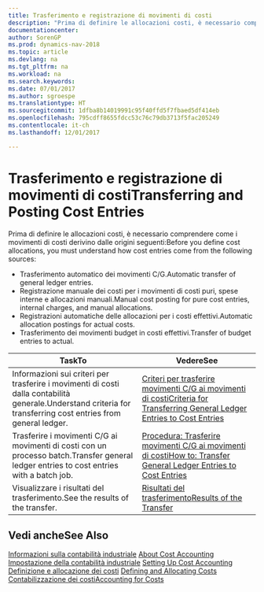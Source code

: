 ```yaml
---
title: Trasferimento e registrazione di movimenti di costi
description: "Prima di definire le allocazioni costi, è necessario comprendere da dove derivano i movimenti di costo."
documentationcenter: 
author: SorenGP
ms.prod: dynamics-nav-2018
ms.topic: article
ms.devlang: na
ms.tgt_pltfrm: na
ms.workload: na
ms.search.keywords: 
ms.date: 07/01/2017
ms.author: sgroespe
ms.translationtype: HT
ms.sourcegitcommit: 1dfba8b14019991c95f40ffd5f7fbaed5df414eb
ms.openlocfilehash: 795cdff8655fdcc53c76c79db3713f5fac205249
ms.contentlocale: it-ch
ms.lasthandoff: 12/01/2017

---
```

# <a name="transferring-and-posting-cost-entries"></a><span data-ttu-id="0e64f-103">Trasferimento e registrazione di movimenti di costi</span><span class="sxs-lookup"><span data-stu-id="0e64f-103">Transferring and Posting Cost Entries</span></span>
<span data-ttu-id="0e64f-104">Prima di definire le allocazioni costi, è necessario comprendere come i movimenti di costi derivino dalle origini seguenti:</span><span class="sxs-lookup"><span data-stu-id="0e64f-104">Before you define cost allocations, you must understand how cost entries come from the following sources:</span></span>  

-   <span data-ttu-id="0e64f-105">Trasferimento automatico dei movimenti C/G.</span><span class="sxs-lookup"><span data-stu-id="0e64f-105">Automatic transfer of general ledger entries.</span></span>  
-   <span data-ttu-id="0e64f-106">Registrazione manuale dei costi per i movimenti di costi puri, spese interne e allocazioni manuali.</span><span class="sxs-lookup"><span data-stu-id="0e64f-106">Manual cost posting for pure cost entries, internal charges, and manual allocations.</span></span>  
-   <span data-ttu-id="0e64f-107">Registrazioni automatiche delle allocazioni per i costi effettivi.</span><span class="sxs-lookup"><span data-stu-id="0e64f-107">Automatic allocation postings for actual costs.</span></span>  
-   <span data-ttu-id="0e64f-108">Trasferimento dei movimenti budget in costi effettivi.</span><span class="sxs-lookup"><span data-stu-id="0e64f-108">Transfer of budget entries to actual.</span></span>  

|<span data-ttu-id="0e64f-109">**Task**</span><span class="sxs-lookup"><span data-stu-id="0e64f-109">**To**</span></span>|<span data-ttu-id="0e64f-110">**Vedere**</span><span class="sxs-lookup"><span data-stu-id="0e64f-110">**See**</span></span>|  
|------------|-------------|  
|<span data-ttu-id="0e64f-111">Informazioni sui criteri per trasferire i movimenti di costi dalla contabilità generale.</span><span class="sxs-lookup"><span data-stu-id="0e64f-111">Understand criteria for transferring cost entries from general ledger.</span></span>|[<span data-ttu-id="0e64f-112">Criteri per trasferire movimenti C/G ai movimenti di costi</span><span class="sxs-lookup"><span data-stu-id="0e64f-112">Criteria for Transferring General Ledger Entries to Cost Entries</span></span>](finance-criteria-for-transferring-general-ledger-entries-to-cost-entries.md)|  
|<span data-ttu-id="0e64f-113">Trasferire i movimenti C/G ai movimenti di costi con un processo batch.</span><span class="sxs-lookup"><span data-stu-id="0e64f-113">Transfer general ledger entries to cost entries with a batch job.</span></span>|[<span data-ttu-id="0e64f-114">Procedura: Trasferire movimenti C/G ai movimenti di costi</span><span class="sxs-lookup"><span data-stu-id="0e64f-114">How to: Transfer General Ledger Entries to Cost Entries</span></span>](finance-how-to-transfer-general-ledger-entries-to-cost-entries.md)|  
|<span data-ttu-id="0e64f-115">Visualizzare i risultati del trasferimento.</span><span class="sxs-lookup"><span data-stu-id="0e64f-115">See the results of the transfer.</span></span>|[<span data-ttu-id="0e64f-116">Risultati del trasferimento</span><span class="sxs-lookup"><span data-stu-id="0e64f-116">Results of the Transfer</span></span>](finance-results-of-the-transfer.md)|  

## <a name="see-also"></a><span data-ttu-id="0e64f-117">Vedi anche</span><span class="sxs-lookup"><span data-stu-id="0e64f-117">See Also</span></span>  
 <span data-ttu-id="0e64f-118">[Informazioni sulla contabilità industriale](finance-about-cost-accounting.md) </span><span class="sxs-lookup"><span data-stu-id="0e64f-118">[About Cost Accounting](finance-about-cost-accounting.md) </span></span>  
 <span data-ttu-id="0e64f-119">[Impostazione della contabilità industriale](finance-set-up-cost-accounting.md) </span><span class="sxs-lookup"><span data-stu-id="0e64f-119">[Setting Up Cost Accounting](finance-set-up-cost-accounting.md) </span></span>  
 <span data-ttu-id="0e64f-120">[Definizione e allocazione dei costi](finance-define-and-allocate-costs.md) </span><span class="sxs-lookup"><span data-stu-id="0e64f-120">[Defining and Allocating Costs](finance-define-and-allocate-costs.md) </span></span>  
 [<span data-ttu-id="0e64f-121">Contabilizzazione dei costi</span><span class="sxs-lookup"><span data-stu-id="0e64f-121">Accounting for Costs</span></span>](finance-manage-cost-accounting.md)

